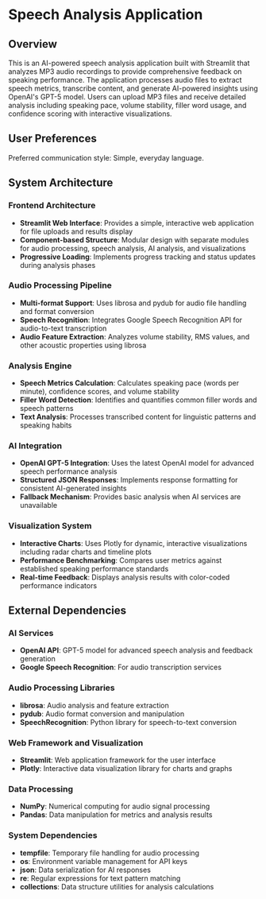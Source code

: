 # Speech Analysis Application

## Overview

This is an AI-powered speech analysis application built with Streamlit that analyzes MP3 audio recordings to provide comprehensive feedback on speaking performance. The application processes audio files to extract speech metrics, transcribe content, and generate AI-powered insights using OpenAI's GPT-5 model. Users can upload MP3 files and receive detailed analysis including speaking pace, volume stability, filler word usage, and confidence scoring with interactive visualizations.

## User Preferences

Preferred communication style: Simple, everyday language.

## System Architecture

### Frontend Architecture
- **Streamlit Web Interface**: Provides a simple, interactive web application for file uploads and results display
- **Component-based Structure**: Modular design with separate modules for audio processing, speech analysis, AI analysis, and visualizations
- **Progressive Loading**: Implements progress tracking and status updates during analysis phases

### Audio Processing Pipeline
- **Multi-format Support**: Uses librosa and pydub for audio file handling and format conversion
- **Speech Recognition**: Integrates Google Speech Recognition API for audio-to-text transcription
- **Audio Feature Extraction**: Analyzes volume stability, RMS values, and other acoustic properties using librosa

### Analysis Engine
- **Speech Metrics Calculation**: Calculates speaking pace (words per minute), confidence scores, and volume stability
- **Filler Word Detection**: Identifies and quantifies common filler words and speech patterns
- **Text Analysis**: Processes transcribed content for linguistic patterns and speaking habits

### AI Integration
- **OpenAI GPT-5 Integration**: Uses the latest OpenAI model for advanced speech performance analysis
- **Structured JSON Responses**: Implements response formatting for consistent AI-generated insights
- **Fallback Mechanism**: Provides basic analysis when AI services are unavailable

### Visualization System
- **Interactive Charts**: Uses Plotly for dynamic, interactive visualizations including radar charts and timeline plots
- **Performance Benchmarking**: Compares user metrics against established speaking performance standards
- **Real-time Feedback**: Displays analysis results with color-coded performance indicators

## External Dependencies

### AI Services
- **OpenAI API**: GPT-5 model for advanced speech analysis and feedback generation
- **Google Speech Recognition**: For audio transcription services

### Audio Processing Libraries
- **librosa**: Audio analysis and feature extraction
- **pydub**: Audio format conversion and manipulation
- **SpeechRecognition**: Python library for speech-to-text conversion

### Web Framework and Visualization
- **Streamlit**: Web application framework for the user interface
- **Plotly**: Interactive data visualization library for charts and graphs

### Data Processing
- **NumPy**: Numerical computing for audio signal processing
- **Pandas**: Data manipulation for metrics and analysis results

### System Dependencies
- **tempfile**: Temporary file handling for audio processing
- **os**: Environment variable management for API keys
- **json**: Data serialization for AI responses
- **re**: Regular expressions for text pattern matching
- **collections**: Data structure utilities for analysis calculations